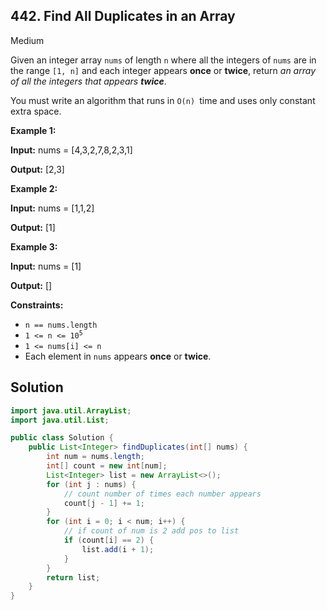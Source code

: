 ## 442\. Find All Duplicates in an Array

Medium

Given an integer array `nums` of length `n` where all the integers of `nums` are in the range `[1, n]` and each integer appears **once** or **twice**, return _an array of all the integers that appears **twice**_.

You must write an algorithm that runs in `O(n) `time and uses only constant extra space.

**Example 1:**

**Input:** nums = [4,3,2,7,8,2,3,1]

**Output:** [2,3] 

**Example 2:**

**Input:** nums = [1,1,2]

**Output:** [1] 

**Example 3:**

**Input:** nums = [1]

**Output:** [] 

**Constraints:**

*   `n == nums.length`
*   <code>1 <= n <= 10<sup>5</sup></code>
*   `1 <= nums[i] <= n`
*   Each element in `nums` appears **once** or **twice**.

## Solution

```java
import java.util.ArrayList;
import java.util.List;

public class Solution {
    public List<Integer> findDuplicates(int[] nums) {
        int num = nums.length;
        int[] count = new int[num];
        List<Integer> list = new ArrayList<>();
        for (int j : nums) {
            // count number of times each number appears
            count[j - 1] += 1;
        }
        for (int i = 0; i < num; i++) {
            // if count of num is 2 add pos to list
            if (count[i] == 2) {
                list.add(i + 1);
            }
        }
        return list;
    }
}
```